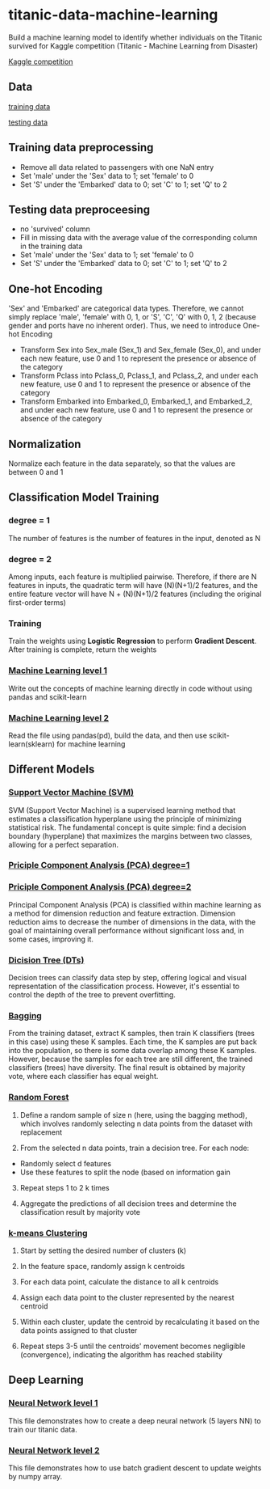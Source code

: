 # titanic-data-machine-learning
Build a machine learning model to identify whether individuals on the Titanic survived for Kaggle competition (Titanic - Machine Learning from Disaster)

[Kaggle competition](https://www.kaggle.com/competitions/titanic)


## Data
[training data](https://github.com/johnson70630/titanic-data-machine-learning/blob/main/titanic_competition/titanic_data/train.csv)

[testing data](https://github.com/johnson70630/titanic-data-machine-learning/blob/main/titanic_competition/titanic_data/test.csv)

## Training data preprocessing
- Remove all data related to passengers with one NaN entry
- Set 'male' under the 'Sex' data to 1; set 'female' to 0
- Set 'S' under the 'Embarked' data to 0; set 'C' to 1; set 'Q' to 2

## Testing data preproceesing
- no 'survived' column
- Fill in missing data with the average value of the corresponding column in the training data
- Set 'male' under the 'Sex' data to 1; set 'female' to 0
- Set 'S' under the 'Embarked' data to 0; set 'C' to 1; set 'Q' to 2

## One-hot Encoding
'Sex' and 'Embarked' are categorical data types. Therefore, we cannot simply replace 'male', 'female' with 0, 1, or 'S', 'C', 'Q' with 0, 1, 2 (because gender and ports have no inherent order). Thus, we need to introduce One-hot Encoding

- Transform Sex into Sex_male (Sex_1) and Sex_female (Sex_0), and under each new feature, use 0 and 1 to represent the presence or absence of the category
- Transform Pclass into Pclass_0, Pclass_1, and Pclass_2, and under each new feature, use 0 and 1 to represent the presence or absence of the category
- Transform Embarked into Embarked_0, Embarked_1, and Embarked_2, and under each new feature, use 0 and 1 to represent the presence or absence of the category

## Normalization
Normalize each feature in the data separately, so that the values are between 0 and 1

## Classification Model Training
### degree = 1
The number of features is the number of features in the input, denoted as N

### degree = 2
Among inputs, each feature is multiplied pairwise. Therefore, if there are N features in inputs, the quadratic term will have (N)(N+1)/2 features, and the entire feature vector will have N + (N)(N+1)/2 features (including the original first-order terms)

### Training
Train the weights using **Logistic Regression** to perform **Gradient Descent**. After training is complete, return the weights

### [Machine Learning level 1](https://github.com/johnson70630/titanic-data-machine-learning/blob/main/titanic_competition/titanic_level1.py)
Write out the concepts of machine learning directly in code without using pandas and scikit-learn

### [Machine Learning level 2](https://github.com/johnson70630/titanic-data-machine-learning/blob/main/titanic_competition/titanic_level2.py)
Read the file using pandas(pd), build the data, and then use scikit-learn(sklearn) for machine learning

## Different Models

### [Support Vector Machine (SVM)](https://github.com/johnson70630/titanic-data-machine-learning/blob/main/titanic_optimization/titanic_pandas_svm.py)
SVM (Support Vector Machine) is a supervised learning method that estimates a classification hyperplane using the principle of minimizing statistical risk. The fundamental concept is quite simple: find a decision boundary (hyperplane) that maximizes the margins between two classes, allowing for a perfect separation.

### [Priciple Component Analysis (PCA) degree=1](https://github.com/johnson70630/titanic-data-machine-learning/blob/main/titanic_optimization/titanic_pandas_pca_degree1.py)
### [Priciple Component Analysis (PCA) degree=2](https://github.com/johnson70630/titanic-data-machine-learning/blob/main/titanic_optimization/titanic_pandas_pca_degree2.py)
Principal Component Analysis (PCA) is classified within machine learning as a method for dimension reduction and feature extraction. Dimension reduction aims to decrease the number of dimensions in the data, with the goal of maintaining overall performance without significant loss and, in some cases, improving it.

### [Dicision Tree (DTs)](https://github.com/johnson70630/titanic-data-machine-learning/blob/main/titanic_optimization/titanic_pandas_decision_tree.py)
Decision trees can classify data step by step, offering logical and visual representation of the classification process. However, it's essential to control the depth of the tree to prevent overfitting.

### [Bagging](https://github.com/johnson70630/titanic-data-machine-learning/blob/main/titanic_optimization/titanic_bagging_classifier.py)
From the training dataset, extract K samples, then train K classifiers (trees in this case) using these K samples. Each time, the K samples are put back into the population, so there is some data overlap among these K samples. However, because the samples for each tree are still different, the trained classifiers (trees) have diversity. The final result is obtained by majority vote, where each classifier has equal weight.

### [Random Forest](https://github.com/johnson70630/titanic-data-machine-learning/blob/main/titanic_optimization/titanic_random_forest.py)
1. Define a random sample of size n (here, using the bagging method), which involves randomly selecting n data points from the dataset with replacement

2. From the selected n data points, train a decision tree. For each node:
 - Randomly select d features
 - Use these features to split the node (based on information gain
3. Repeat steps 1 to 2 k times

4. Aggregate the predictions of all decision trees and determine the classification result by majority vote 

### [k-means Clustering](https://github.com/johnson70630/titanic-data-machine-learning/blob/main/titanic_optimization/titanic_k_means.py)
1. Start by setting the desired number of clusters (k)

2. In the feature space, randomly assign k centroids

3. For each data point, calculate the distance to all k centroids

4. Assign each data point to the cluster represented by the nearest centroid

5. Within each cluster, update the centroid by recalculating it based on the data points assigned to that cluster

6. Repeat steps 3-5 until the centroids' movement becomes negligible (convergence), indicating the algorithm has reached stability

## Deep Learning

### [Neural Network level 1](https://github.com/johnson70630/titanic-data-machine-learning/blob/main/titanic_deep_learning/titanic_deep_nn.py)
This file demonstrates how to create a deep neural network (5 layers NN) to train our titanic data.

### [Neural Network level 2](https://github.com/johnson70630/titanic-data-machine-learning/blob/main/titanic_deep_learning/titanic_nn.py)
This file demonstrates how to use batch gradient descent to update weights by numpy array.
